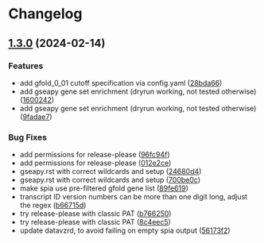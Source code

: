# Changelog

## [1.3.0](https://github.com/dlaehnemann/rna-seq-conservative-fold-change-without-replicates/compare/v1.2.0...v1.3.0) (2024-02-14)


### Features

* add gfold_0_01 cutoff specification via config.yaml ([28bda66](https://github.com/dlaehnemann/rna-seq-conservative-fold-change-without-replicates/commit/28bda6604ce53fd10395c24cbd059460aacaebad))
* add gseapy gene set enrichment (dryrun working, not tested otherwise) ([1600242](https://github.com/dlaehnemann/rna-seq-conservative-fold-change-without-replicates/commit/16002427322631445fceca7ab6c6eb24db8087ec))
* add gseapy gene set enrichment (dryrun working, not tested otherwise) ([9fadae7](https://github.com/dlaehnemann/rna-seq-conservative-fold-change-without-replicates/commit/9fadae7b0737355830a23fa99af705bd039d15f0))


### Bug Fixes

* add permissions for release-please ([96fc94f](https://github.com/dlaehnemann/rna-seq-conservative-fold-change-without-replicates/commit/96fc94f2adf53b562b3c14ba8ba912b5c7b493e6))
* add permissions for release-please ([012e2ce](https://github.com/dlaehnemann/rna-seq-conservative-fold-change-without-replicates/commit/012e2ce748cb64a0f72e44df0256da4abeb4ded8))
* gseapy.rst with correct wildcards and setup ([24680d4](https://github.com/dlaehnemann/rna-seq-conservative-fold-change-without-replicates/commit/24680d408694c6f3ad2f6050d222981dde65017c))
* gseapy.rst with correct wildcards and setup ([700be0c](https://github.com/dlaehnemann/rna-seq-conservative-fold-change-without-replicates/commit/700be0cf09b740677582a3fde0f91b60f5b0278a))
* make spia use pre-filtered gfold gene list ([89fe619](https://github.com/dlaehnemann/rna-seq-conservative-fold-change-without-replicates/commit/89fe619541120959a23dc5cf53f6430480adbc0c))
* transcript ID version numbers can be more than one digit long, adjust the regex ([b66715d](https://github.com/dlaehnemann/rna-seq-conservative-fold-change-without-replicates/commit/b66715dfd40e6fdbb95cec9a873e39f92495b604))
* try release-please with classic PAT ([b766250](https://github.com/dlaehnemann/rna-seq-conservative-fold-change-without-replicates/commit/b76625096f9b85925fb7e6004977e0a37e9723a8))
* try release-please with classic PAT ([8c4eec5](https://github.com/dlaehnemann/rna-seq-conservative-fold-change-without-replicates/commit/8c4eec5bc6d81e2fa79f178d755cdc4d3de1cc56))
* update datavzrd, to avoid failing on empty spia output ([56173f2](https://github.com/dlaehnemann/rna-seq-conservative-fold-change-without-replicates/commit/56173f2c5e82407405a965aa9d3a98d3c7cc8673))
